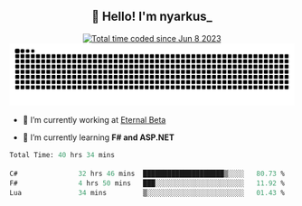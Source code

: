 <h2 align="center">👋 Hello! I'm nyarkus_</h2>
<p align="center">
  <a href="https://wakatime.com/@8f9aa332-6725-4e00-a5d9-b2317a4b74a6">
    <img src="https://wakatime.com/badge/user/8f9aa332-6725-4e00-a5d9-b2317a4b74a6.svg" alt="Total time coded since Jun 8 2023" />
  </a>
  <br>
  <img src = "https://github.com/nyarkus/nyarkus/blob/output/github-snake-dark.svg">
</p>

- 🔭 I’m currently working at [Eternal Beta](https://github.com/Kacianoki/Eternal-Beta)
<!--- 💬 Ask me about **nothing :<**-->
- 🌱 I’m currently learning **F# and ASP.NET**

<!--START_SECTION:waka-->

```fs
Total Time: 40 hrs 34 mins

C#               32 hrs 46 mins  ████████████████████▒░░░░   80.73 %
F#               4 hrs 50 mins   ███░░░░░░░░░░░░░░░░░░░░░░   11.92 %
Lua              34 mins         ▒░░░░░░░░░░░░░░░░░░░░░░░░   01.43 %
```

<!--END_SECTION:waka-->
